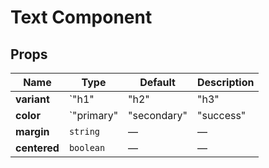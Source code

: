 # Text Component

## Props

| Name | Type | Default | Description |
|------|------|---------|-------------|
| **variant** | `"h1" | "h2" | "h3" | "h4" | "h5" | "h6" | "paragraph" | "small" | "line-through" | "extra-large"` | paragraph | — |
| **color** | `"primary" | "secondary" | "success" | "danger" | "light" | "dark"` | — | — |
| **margin** | `string` | — | — |
| **centered** | `boolean` | — | — |
